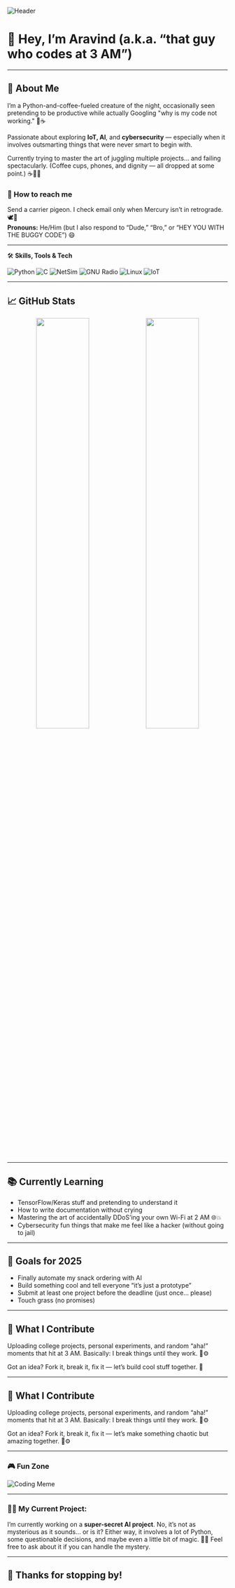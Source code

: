 <!-- Header Banner -->
![Header](https://capsule-render.vercel.app/api?type=waving&color=gradient&height=200&section=header&text=Welcome%20to%20my%20Profile!&fontSize=40)

# 👋 Hey, I’m Aravind (a.k.a. “that guy who codes at 3 AM”)

---

## 📝 About Me

I’m a Python-and-coffee-fueled creature of the night, occasionally seen pretending to be productive while actually Googling "why is my code not working." 🐍☕

Passionate about exploring **IoT, AI**, and **cybersecurity** — especially when it involves outsmarting things that were never smart to begin with.  

Currently trying to master the art of juggling multiple projects... and failing spectacularly. (Coffee cups, phones, and dignity — all dropped at some point.) ☕📱💥

### 📨 How to reach me  
Send a carrier pigeon. I check email only when Mercury isn’t in retrograde. 🕊️📧  
**Pronouns:** He/Him (but I also respond to “Dude,” “Bro,” or “HEY YOU WITH THE BUGGY CODE”) 😄

---

🛠️ **Skills, Tools & Tech**

![Python](https://img.shields.io/badge/-Python-3776AB?style=flat&logo=python&logoColor=white)
![C](https://img.shields.io/badge/-C-00599C?style=flat&logo=c&logoColor=white)
![NetSim](https://img.shields.io/badge/-NetSim-grey?style=flat&logo=matrix&logoColor=white)
![GNU Radio](https://img.shields.io/badge/-GNU%20Radio-orange?style=flat&logo=gnuradio&logoColor=white)
![Linux](https://img.shields.io/badge/-Linux-FCC624?style=flat&logo=linux&logoColor=black)
![IoT](https://img.shields.io/badge/-IoT-blue?style=flat&logo=raspberrypi&logoColor=white)

---

## 📈 GitHub Stats

<p align="center">
  <img src="https://github-readme-stats.vercel.app/api?username=4ravind-b&show_icons=true&theme=tokyonight" width="49%" />
  <img src="https://github-readme-stats.vercel.app/api/top-langs/?username=4ravind-b&layout=compact&theme=tokyonight" width="49%" />
</p>

---

## 📚 Currently Learning

- TensorFlow/Keras stuff and pretending to understand it  
- How to write documentation without crying  
- Mastering the art of accidentally DDoS’ing your own Wi-Fi at 2 AM 🌐💥  
- Cybersecurity fun things that make me feel like a hacker (without going to jail)

---

## 🎯 Goals for 2025

- Finally automate my snack ordering with AI  
- Build something cool and tell everyone “it’s just a prototype”  
- Submit at least one project before the deadline (just once... please)  
- Touch grass (no promises)

---

## 🧪 What I Contribute

Uploading college projects, personal experiments, and random “aha!” moments that hit at 3 AM. Basically: I break things until they work. 🧪⚙️

Got an idea? Fork it, break it, fix it — let’s build cool stuff together. 🤝

---

## 🧪 What I Contribute

Uploading college projects, personal experiments, and random “aha!” moments that hit at 3 AM. Basically: I break things until they work. 🧪⚙️

Got an idea? Fork it, break it, fix it — let’s make something chaotic but amazing together. 🤯⚙️

---

### 🎮 Fun Zone

![Coding Meme](https://media.giphy.com/media/LmNwrBhejkK9EFP504/giphy.gif)

---

### 🧑‍💻 My Current Project:

I’m currently working on a **super-secret AI project**. No, it’s not as mysterious as it sounds... or is it? Either way, it involves a lot of Python, some questionable decisions, and maybe even a little bit of magic. 🔮✨ Feel free to ask about it if you can handle the mystery.

---

## 👋 Thanks for stopping by!
